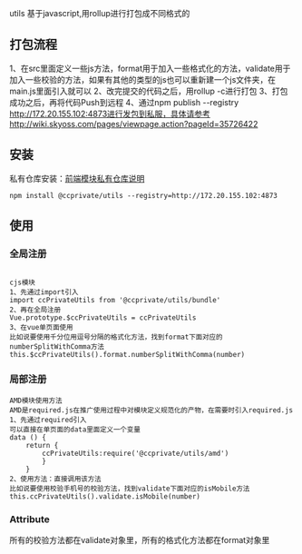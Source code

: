 utils
基于javascript,用rollup进行打包成不同格式的
## 打包流程
1、在src里面定义一些js方法，format用于加入一些格式化的方法，validate用于加入一些校验的方法，如果有其他的类型的js也可以重新建一个js文件夹，在main.js里面引入就可以
2、改完提交的代码之后，用rollup -c进行打包
3、打包成功之后，再将代码Push到远程
4、通过npm publish --registry http://172.20.155.102:4873进行发包到私服，具体请参考http://wiki.skyoss.com/pages/viewpage.action?pageId=35726422

## 安装

私有仓库安装：[前端模块私有仓库说明](http://wiki.skyoss.com/pages/viewpage.action?pageId=35726422)
```
npm install @ccprivate/utils --registry=http://172.20.155.102:4873
```

## 使用
### 全局注册
```

cjs模块
1、先通过import引入
import ccPrivateUtils from '@ccprivate/utils/bundle'
2、再在全局注册
Vue.prototype.$ccPrivateUtils = ccPrivateUtils
3、在vue单页面使用
比如说要使用千分位用逗号分隔的格式化方法，找到format下面对应的numberSplitWithComma方法
this.$ccPrivateUtils().format.numberSplitWithComma(number)
```
### 局部注册
```
AMD模块使用方法
AMD是required.js在推广使用过程中对模块定义规范化的产物，在需要时引入required.js
1、先通过required引入
可以直接在单页面的data里面定义一个变量
data () {
    return {
        ccPrivateUtils:require('@ccprivate/utils/amd')
        }
    }
2、使用方法：直接调用该方法
比如说要使用校验手机号的校验方法，找到validate下面对应的isMobile方法
this.ccPrivateUtils().validate.isMobile(number)
```

### Attribute
所有的校验方法都在validate对象里，所有的格式化方法都在format对象里


